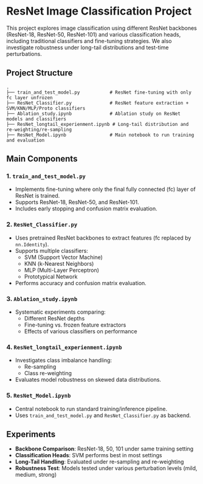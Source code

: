 # ResNet Image Classification Project

This project explores image classification using different ResNet backbones (ResNet-18, ResNet-50, ResNet-101) and various classification heads, including traditional classifiers and fine-tuning strategies. We also investigate robustness under long-tail distributions and test-time perturbations.

##  Project Structure

```
.
├── train_and_test_model.py           # ResNet fine-tuning with only fc layer unfrozen
├── ResNet_Classifier.py              # ResNet feature extraction + SVM/KNN/MLP/Proto classifiers
├── Ablation_study.ipynb              # Ablation study on ResNet models and classifiers
├── ResNet_longtail_experienment.ipynb # Long-tail distribution and re-weighting/re-sampling
├── ResNet_Model.ipynb                # Main notebook to run training and evaluation
```

##  Main Components

### 1. `train_and_test_model.py`
- Implements fine-tuning where only the final fully connected (fc) layer of ResNet is trained.
- Supports ResNet-18, ResNet-50, and ResNet-101.
- Includes early stopping and confusion matrix evaluation.

### 2. `ResNet_Classifier.py`
- Uses pretrained ResNet backbones to extract features (fc replaced by `nn.Identity`).
- Supports multiple classifiers:
  - SVM (Support Vector Machine)
  - KNN (k-Nearest Neighbors)
  - MLP (Multi-Layer Perceptron)
  - Prototypical Network
- Performs accuracy and confusion matrix evaluation.

### 3. `Ablation_study.ipynb`
- Systematic experiments comparing:
  - Different ResNet depths
  - Fine-tuning vs. frozen feature extractors
  - Effects of various classifiers on performance

### 4. `ResNet_longtail_experienment.ipynb`
- Investigates class imbalance handling:
  - Re-sampling
  - Class re-weighting
- Evaluates model robustness on skewed data distributions.

### 5. `ResNet_Model.ipynb`
- Central notebook to run standard training/inference pipeline.
- Uses `train_and_test_model.py` and `ResNet_Classifier.py` as backend.

##  Experiments

- **Backbone Comparison**: ResNet-18, 50, 101 under same training setting
- **Classification Heads**: SVM performs best in most settings
- **Long-Tail Handling**: Evaluated under re-sampling and re-weighting
- **Robustness Test**: Models tested under various perturbation levels (mild, medium, strong)
